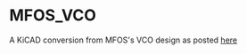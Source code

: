 # MFOS_VCO

A KiCAD conversion from MFOS's VCO design as posted [here](http://musicfromouterspace.com/index.php?MAINTAB=SYNTHDIY&PROJARG=WAVEFORMER2015/WAVEFORMER2015.php&VPW=1273&VPH=1194)

